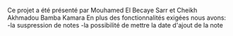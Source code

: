 Ce projet a été présenté par Mouhamed El Becaye Sarr et Cheikh Akhmadou Bamba Kamara
En plus des fonctionnalités exigées nous avons:
-la  suspression de notes 
-la possibilité de mettre la date d'ajout de la note


